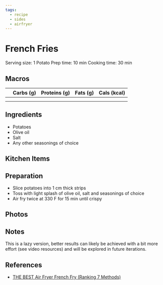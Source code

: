 ```yaml
---
tags:
  - recipe
  - sides
  - airfryer
---
```

# French Fries

Serving size: 1 Potato
Prep time: 10 min
Cooking time: 30 min

## Macros

|  | Carbs (g) | Proteins (g) | Fats (g) | Cals (kcal) |
| --- | --- | --- | --- | --- |
|  |  |  |  |  |
|  |  |  |  |  |

## Ingredients

- Potatoes
- Olive oil
- Salt
- Any other seasonings of choice

## Kitchen Items

## Preparation

- Slice potatoes into 1 cm thick strips
- Toss with light splash of olive oil, salt and seasonings of choice
- Air fry twice at 330 F for 15 min until crispy

## Photos

## Notes

This is a lazy version, better results can likely be achieved with a bit more effort (see video resources) and will be explored in future iterations.

## References

- [THE BEST Air Fryer French Fry (Ranking 7 Methods)](https://www.youtube.com/watch?v=yJak-LQCi30)